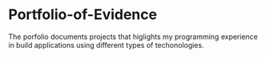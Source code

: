 # Portfolio-of-Evidence
The porfolio documents projects that higlights my programming experience in build applications using different types of techonologies.
